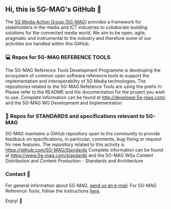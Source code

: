 ## Hi, this is 5G-MAG's GitHub 👋

The [5G Media Action Group (5G-MAG)](https://www.5g-mag.com) provides a framework for stakeholders in the media and ICT industries to collaborate building solutions for the connected media world. We aim to be open, agile, pragmatic and instrumental to the industry and therefore some of our activities are handled within this GitHub.

### 💻 Repos for 5G-MAG REFERENCE TOOLS
The 5G-MAG Reference Tools Development Programme is developing the ecosystem of common open software reference tools to support the implementation and interoperability of 5G Media technologies.
The repositories related to the 5G-MAG Reference Tools are using the prefix rt-
Please refer to the README and the documentation for the project you wish to use.
Complete information can be found at http://developer.5g-mag.com/ and the 5G-MAG WG Development and Implementation

### 🔧 Repos for STANDARDS and specifications relevant to 5G-MAG 
5G-MAG maintains a GitHub repository open to the community to provide feedback on specifications, in particular, comments, bug-fixing or request for new features.
The repository related to this activity is https://github.com/5G-MAG/Standards
Complete information can be found at https://www.5g-mag.com/standards and the 5G-MAG WGs Content Distribution and Content Production - Standards and Architecture

### Contact 📧
For general information about 5G-MAG, [send us an e-mail](mailto:info@5g-mag.com).
For 5G-MAG Reference Tools, follow the instructions [here](https://www.5g-mag.com/community).

Enjoy! 💪
